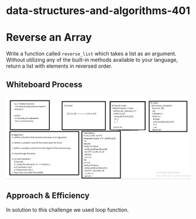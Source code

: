 # data-structures-and-algorithms-401

# Reverse an Array
Write a function called `reverse_list` which takes a list as an argument. Without utilizing any of the built-in methods available to your language, return a list with elements in reversed order.
## Whiteboard Process
![Whiteboard Solution](https://github.com/malakkhasawneh2/data-structures-and-algorithms-401/blob/array-reverse/code-challenge/array-reverse/white.PNG)
## Approach & Efficiency
In solution to this challenge we used loop function.